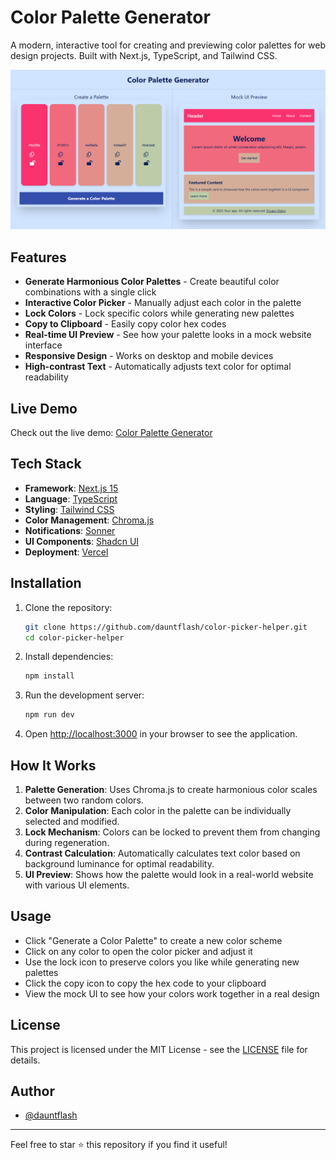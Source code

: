 # Color Palette Generator

A modern, interactive tool for creating and previewing color palettes for web design projects. Built with Next.js, TypeScript, and Tailwind CSS.

![Color Palette Generator Screenshot](public/screenshot.png)

## Features

- **Generate Harmonious Color Palettes** - Create beautiful color combinations with a single click
- **Interactive Color Picker** - Manually adjust each color in the palette
- **Lock Colors** - Lock specific colors while generating new palettes
- **Copy to Clipboard** - Easily copy color hex codes
- **Real-time UI Preview** - See how your palette looks in a mock website interface
- **Responsive Design** - Works on desktop and mobile devices
- **High-contrast Text** - Automatically adjusts text color for optimal readability

## Live Demo

Check out the live demo: [Color Palette Generator](https://color-picker-helper.vercel.app/)

## Tech Stack

- **Framework**: [Next.js 15](https://nextjs.org/)
- **Language**: [TypeScript](https://www.typescriptlang.org/)
- **Styling**: [Tailwind CSS](https://tailwindcss.com/)
- **Color Management**: [Chroma.js](https://gka.github.io/chroma.js/)
- **Notifications**: [Sonner](https://sonner.emilkowal.ski/)
- **UI Components**: [Shadcn UI](https://ui.shadcn.com/)
- **Deployment**: [Vercel](https://vercel.com/)

## Installation

1. Clone the repository:
   ```bash
   git clone https://github.com/dauntflash/color-picker-helper.git
   cd color-picker-helper
   ```

2. Install dependencies:
   ```bash
   npm install
   ```

3. Run the development server:
   ```bash
   npm run dev
   ```

4. Open [http://localhost:3000](http://localhost:3000) in your browser to see the application.


## How It Works

1. **Palette Generation**: Uses Chroma.js to create harmonious color scales between two random colors.
2. **Color Manipulation**: Each color in the palette can be individually selected and modified.
3. **Lock Mechanism**: Colors can be locked to prevent them from changing during regeneration.
4. **Contrast Calculation**: Automatically calculates text color based on background luminance for optimal readability.
5. **UI Preview**: Shows how the palette would look in a real-world website with various UI elements.

## Usage

- Click "Generate a Color Palette" to create a new color scheme
- Click on any color to open the color picker and adjust it
- Use the lock icon to preserve colors you like while generating new palettes
- Click the copy icon to copy the hex code to your clipboard
- View the mock UI to see how your colors work together in a real design

## License

This project is licensed under the MIT License - see the [LICENSE](LICENSE) file for details.

## Author

- [@dauntflash](https://github.com/dauntflash)


---

Feel free to star ⭐ this repository if you find it useful!
